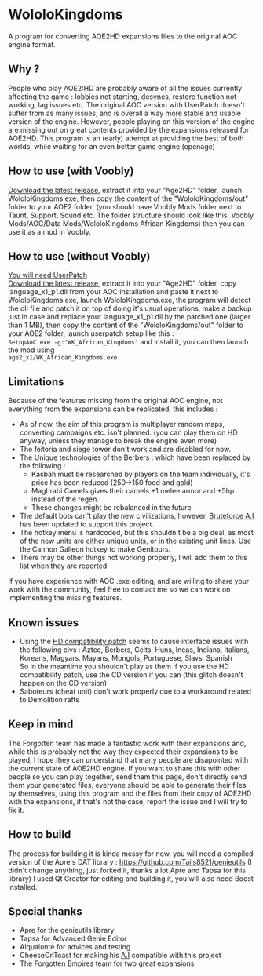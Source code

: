 # WololoKingdoms
A program for converting AOE2HD expansions files to the original AOC engine format.

## Why ?
People who play AOE2:HD are probably aware of all the issues currently affecting the game : lobbies not starting,
desyncs, restore function not working, lag issues etc.
The original AOC version with UserPatch doesn't suffer from as many issues, and is overall a way more stable and usable version of the engine.
However, people playing on this version of the engine are missing out on great contents provided by the expansions released for AOE2HD.
This program is an (early) attempt at providing the best of both worlds, while waiting for an even better game engine (openage)

## How to use (with Voobly)
[Download the latest release](https://github.com/Tails8521/WololoKingdoms/releases), extract it into your "Age2HD" folder, launch WololoKingdoms.exe,
then copy the content of the "WololoKingdoms/out" folder to your AOE2 folder, (you should have Voobly Mods folder next to Taunt, Support, Sound etc. The folder structure should look like this: Voobly Mods/AOC/Data Mods/WololoKingdoms African Kingdoms) then you can use it as a mod in Voobly.

## How to use (without Voobly)
[You will need UserPatch](http://userpatch.aiscripters.net/)  
[Download the latest release](https://github.com/Tails8521/WololoKingdoms/releases), extract it into your "Age2HD" folder,
copy language_x1_p1.dll from your AOC installation and paste it next to WololoKingdoms.exe, launch WololoKingdoms.exe, the program will detect the dll file and patch it on top of doing it's usual operations,
make a backup just in case and replace your language_x1_p1.dll by the patched one (larger than 1 MB),
then copy the content of the "WololoKingdoms/out" folder to your AOE2 folder, launch userpatch setup like this :  
`SetupAoC.exe -g:"WK_African_Kingdoms"` and install it, you can then launch the mod using  
`age2_x1/WK_African_Kingdoms.exe`

## Limitations
Because of the features missing from the original AOC engine, not everything from the expansions can be replicated, this includes :
- As of now, the aim of this program is multiplayer random maps, converting campaigns etc. isn't planned. (you can play them on HD anyway, unless they manage to break the engine even more)
- The feitoria and siege tower don't work and are disabled for now.
- The Unique technologies of the Berbers : which have been replaced by the following :
    - Kasbah must be researched by players on the team individually, it's price has been reduced (250->150 food and gold) 
    - Maghrabi Camels gives their camels +1 melee armor and +5hp instead of the regen.
    - These changes might be rebalanced in the future
- The default bots can't play the new civilizations, however, [Bruteforce A.I](http://aok.heavengames.com/blacksmith/showfile.php?fileid=12236&f=&st=10&ci=) has been updated to support this project.
- The hotkey menu is hardcoded, but this shouldn't be a big deal, as most of the new units are either unique units, or in the existing unit lines. Use the Cannon Galleon hotkey to make Genitours.
- There may be other things not working properly, I will add them to this list when they are reported

If you have experience with AOC .exe editing, and are willing to share your work with the community, feel free to contact me so we can work on implementing the missing features.

## Known issues
- Using the [HD compatibility patch](http://aoccs.net/) seems to cause interface issues with the following civs : Aztec, Berbers, Celts, Huns, Incas, Indians, Italians, Koreans, Magyars, Mayans, Mongols, Portuguese, Slavs, Spanish  
So in the meantime you shouldn't play as them if you use the HD compatibility patch, use the CD version if you can (this glitch doesn't happen on the CD version)
- Saboteurs (cheat unit) don't work properly due to a workaround related to Demolition rafts

## Keep in mind
The Forgotten team has made a fantastic work with their expansions and, while this is probably not the way they expected their expansions to be played, I hope they can understand that many people are disapointed with the current state of AOE2HD engine.
If you want to share this with other people so you can play together, send them this page, don't directly send them your generated files, everyone should be able to generate their files by themselves, using this program and the files from their copy of AOE2HD with the expansions, if that's not the case, report the issue and I will try to fix it.

## How to build
The process for building it is kinda messy for now, you will need a compiled version of the Apre's DAT library :
https://github.com/Tails8521/genieutils (I didn't change anything, just forked it, thanks a lot Apre and Tapsa for this library)
I used Qt Creator for editing and building it, you will also need Boost installed.

## Special thanks
- Apre for the genieutils library
- Tapsa for Advanced Genie Editor
- Alqualunte for advices and testing
- CheeseOnToast for making his [A.I](http://aok.heavengames.com/blacksmith/showfile.php?fileid=12236&f=&st=10&ci=) compatible with this project
- The Forgotten Empires team for two great expansions
